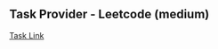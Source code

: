 ## Task Provider - Leetcode (medium)

[Task Link](https://leetcode.com/problems/minimum-difference-in-sums-after-removal-of-elements/description/?envType=daily-question&envId=2025-07-18)